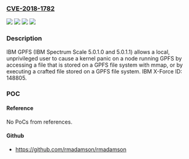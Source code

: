 ### [CVE-2018-1782](https://cve.mitre.org/cgi-bin/cvename.cgi?name=CVE-2018-1782)
![](https://img.shields.io/static/v1?label=Product&message=Spectrum%20Scale&color=blue)
![](https://img.shields.io/static/v1?label=Version&message=5.0.1.0%20&color=brightgreen)
![](https://img.shields.io/static/v1?label=Version&message=5.0.1.1%20&color=brightgreen)
![](https://img.shields.io/static/v1?label=Vulnerability&message=Denial%20of%20Service&color=brightgreen)

### Description

IBM GPFS (IBM Spectrum Scale 5.0.1.0 and 5.0.1.1) allows a local, unprivileged user to cause a kernel panic on a node running GPFS by accessing a file that is stored on a GPFS file system with mmap, or by executing a crafted file stored on a GPFS file system. IBM X-Force ID: 148805.

### POC

#### Reference
No PoCs from references.

#### Github
- https://github.com/rmadamson/rmadamson

